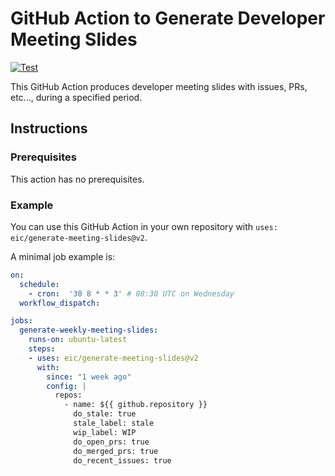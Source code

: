 # GitHub Action to Generate Developer Meeting Slides
[![Test](https://github.com/eic/generate-meeting-slides/actions/workflows/test.yml/badge.svg)](https://github.com/eic/generate-meeting-slides/actions/workflows/test.yml)

This GitHub Action produces developer meeting slides with issues, PRs, etc..., during a specified period.

## Instructions

### Prerequisites
This action has no prerequisites.

### Example

You can use this GitHub Action in your own repository with `uses: eic/generate-meeting-slides@v2`.

A minimal job example is:
```yaml
on:
  schedule:
    - cron:  '30 8 * * 3' # 08:30 UTC on Wednesday
  workflow_dispatch:

jobs:
  generate-weekly-meeting-slides:
    runs-on: ubuntu-latest
    steps:
    - uses: eic/generate-meeting-slides@v2
      with:
        since: "1 week ago"
        config: |
          repos:
            - name: ${{ github.repository }}
              do_stale: true
              stale_label: stale
              wip_label: WIP
              do_open_prs: true
              do_merged_prs: true
              do_recent_issues: true
```
